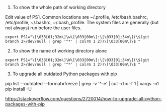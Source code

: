 1. To show the whole path of working directory

Edit value of PS1. Common locations are ~/.profile, /etc/bash.bashrc, /etc/profile, ~/.bashrc, ~/.bash_profile. The system files are generally (but not always) run before the user files.
```
export PS1="\[\033[01;32m\]\w\[\033[00m\]:\[\033[01;34m\](\$(git branch 2>/dev/null | grep '^*' | colrm 1 2))\[\033[00m\]\$ "
```

2. To show the name of working directory alone
```
export PS1="\[\033[01;32m\]\W\[\033[00m\]:\[\033[01;34m\](\$(git branch 2>/dev/null | grep '^*' | colrm 1 2))\[\033[00m\]\$ "
```

3. To upgrade all outdated Python packages with pip

pip list --outdated --format=freeze | grep -v '^\-e' | cut -d = -f 1  | xargs -n1 pip install -U

https://stackoverflow.com/questions/2720014/how-to-upgrade-all-python-packages-with-pip
